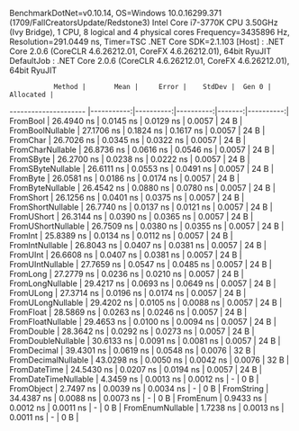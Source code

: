 
BenchmarkDotNet=v0.10.14, OS=Windows 10.0.16299.371 (1709/FallCreatorsUpdate/Redstone3)
Intel Core i7-3770K CPU 3.50GHz (Ivy Bridge), 1 CPU, 8 logical and 4 physical cores
Frequency=3435896 Hz, Resolution=291.0449 ns, Timer=TSC
.NET Core SDK=2.1.103
  [Host]     : .NET Core 2.0.6 (CoreCLR 4.6.26212.01, CoreFX 4.6.26212.01), 64bit RyuJIT
  DefaultJob : .NET Core 2.0.6 (CoreCLR 4.6.26212.01, CoreFX 4.6.26212.01), 64bit RyuJIT


               Method |       Mean |     Error |    StdDev |  Gen 0 | Allocated |
--------------------- |-----------:|----------:|----------:|-------:|----------:|
             FromBool | 26.4940 ns | 0.0145 ns | 0.0129 ns | 0.0057 |      24 B |
     FromBoolNullable | 27.1706 ns | 0.1824 ns | 0.1617 ns | 0.0057 |      24 B |
             FromChar | 26.7026 ns | 0.0345 ns | 0.0322 ns | 0.0057 |      24 B |
     FromCharNullable | 26.8736 ns | 0.0616 ns | 0.0546 ns | 0.0057 |      24 B |
            FromSByte | 26.2700 ns | 0.0238 ns | 0.0222 ns | 0.0057 |      24 B |
    FromSByteNullable | 26.6111 ns | 0.0553 ns | 0.0491 ns | 0.0057 |      24 B |
             FromByte | 26.0581 ns | 0.0186 ns | 0.0174 ns | 0.0057 |      24 B |
     FromByteNullable | 26.4542 ns | 0.0880 ns | 0.0780 ns | 0.0057 |      24 B |
            FromShort | 26.1256 ns | 0.0401 ns | 0.0375 ns | 0.0057 |      24 B |
    FromShortNullable | 26.7740 ns | 0.0137 ns | 0.0121 ns | 0.0057 |      24 B |
           FromUShort | 26.3144 ns | 0.0390 ns | 0.0365 ns | 0.0057 |      24 B |
   FromUShortNullable | 26.7509 ns | 0.0380 ns | 0.0355 ns | 0.0057 |      24 B |
              FromInt | 25.8389 ns | 0.0134 ns | 0.0112 ns | 0.0057 |      24 B |
      FromIntNullable | 26.8043 ns | 0.0407 ns | 0.0381 ns | 0.0057 |      24 B |
             FromUInt | 26.6608 ns | 0.0407 ns | 0.0381 ns | 0.0057 |      24 B |
     FromUIntNullable | 27.7659 ns | 0.0547 ns | 0.0485 ns | 0.0057 |      24 B |
             FromLong | 27.2779 ns | 0.0236 ns | 0.0210 ns | 0.0057 |      24 B |
     FromLongNullable | 29.4217 ns | 0.0693 ns | 0.0649 ns | 0.0057 |      24 B |
            FromULong | 27.3714 ns | 0.0196 ns | 0.0174 ns | 0.0057 |      24 B |
    FromULongNullable | 29.4202 ns | 0.0105 ns | 0.0088 ns | 0.0057 |      24 B |
            FromFloat | 28.5869 ns | 0.0263 ns | 0.0246 ns | 0.0057 |      24 B |
    FromFloatNullable | 29.4653 ns | 0.0100 ns | 0.0094 ns | 0.0057 |      24 B |
           FromDouble | 28.3642 ns | 0.0292 ns | 0.0273 ns | 0.0057 |      24 B |
   FromDoubleNullable | 30.6133 ns | 0.0091 ns | 0.0081 ns | 0.0057 |      24 B |
          FromDecimal | 39.4301 ns | 0.0619 ns | 0.0548 ns | 0.0076 |      32 B |
  FromDecimalNullable | 43.0298 ns | 0.0050 ns | 0.0042 ns | 0.0076 |      32 B |
         FromDateTime | 24.5430 ns | 0.0207 ns | 0.0194 ns | 0.0057 |      24 B |
 FromDateTimeNullable |  4.3459 ns | 0.0013 ns | 0.0012 ns |      - |       0 B |
           FromObject |  2.7497 ns | 0.0039 ns | 0.0034 ns |      - |       0 B |
           FromString | 34.4387 ns | 0.0088 ns | 0.0073 ns |      - |       0 B |
             FromEnum |  0.9433 ns | 0.0012 ns | 0.0011 ns |      - |       0 B |
     FromEnumNullable |  1.7238 ns | 0.0013 ns | 0.0011 ns |      - |       0 B |
